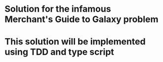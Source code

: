 # Solution for the infamous Merchant's Guide to Galaxy problem
# This solution will be implemented using TDD and type script
